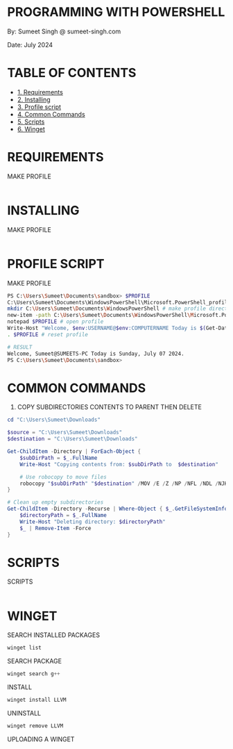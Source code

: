 
# PROGRAMMING WITH POWERSHELL

By: Sumeet Singh @ sumeet-singh.com

Date: July 2024

# TABLE OF CONTENTS
- [1. Requirements](#requirements)
- [2. Installing](#installing)
- [3. Profile script](#profile-script)
- [4. Common Commands](#common-commands)
- [5. Scripts](#scripts)
- [6. Winget](#winget)

# REQUIREMENTS

MAKE PROFILE
```powershell
```

# INSTALLING

MAKE PROFILE
```powershell
```

# PROFILE SCRIPT

MAKE PROFILE
```bash
PS C:\Users\Sumeet\Documents\sandbox> $PROFILE
C:\Users\Sumeet\Documents\WindowsPowerShell\Microsoft.PowerShell_profile.ps1
mkdir C:\Users\Sumeet\Documents\WindowsPowerShell # make profile directory
new-item -path C:\Users\Sumeet\Documents\WindowsPowerShell\Microsoft.PowerShell_profile.ps1 # make profile
notepad $PROFILE # open profile
Write-Host "Welcome, $env:USERNAME@$env:COMPUTERNAME Today is $(Get-Date -Format 'dddd, MMMM dd yyyy')." # add line in profile
. $PROFILE # reset profile

# RESULT
Welcome, Sumeet@SUMEETS-PC Today is Sunday, July 07 2024.
PS C:\Users\Sumeet\Documents\sandbox>
```

# COMMON COMMANDS

1. COPY SUBDIRECTORIES CONTENTS TO PARENT THEN DELETE
```powershell
cd "C:\Users\Sumeet\Downloads"

$source = "C:\Users\Sumeet\Downloads"
$destination = "C:\Users\Sumeet\Downloads"

Get-ChildItem -Directory | ForEach-Object {
    $subDirPath = $_.FullName
    Write-Host "Copying contents from: $subDirPath to  $destination"

    # Use robocopy to move files
    robocopy "$subDirPath" "$destination" /MOV /E /Z /NP /NFL /NDL /NJH /NJS /XD "$subDirPath" /R:1 /W:1
}

# Clean up empty subdirectories
Get-ChildItem -Directory -Recurse | Where-Object { $_.GetFileSystemInfos().Count -eq 0 } | ForEach-Object {
    $directoryPath = $_.FullName
    Write-Host "Deleting directory: $directoryPath"
    $_ | Remove-Item -Force
}
```

# SCRIPTS

SCRIPTS
```powershell

```

# WINGET

SEARCH INSTALLED PACKAGES
```powershell
winget list
```

SEARCH PACKAGE
```powershell
winget search g++
```

INSTALL
```powershell
winget install LLVM
```

UNINSTALL
```powershell
winget remove LLVM
```


UPLOADING A WINGET
```powershell

```
